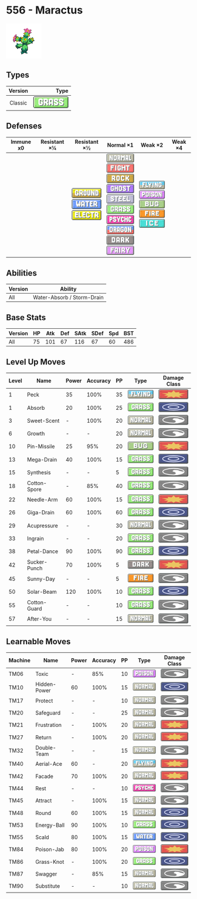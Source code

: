 # 556 - Maractus

![maractus](../img/pokemon/556.png)

## Types

| Version | Type                             |
| :-----: | -------------------------------: |
| Classic | ![grass](../img/types/grass.png) |

## Defenses

| Immune x0 | Resistant ×¼ | Resistant ×½                                                                                                       | Normal ×1                                                                                                                                                                                                                                                                                                                                                                               | Weak ×2                                                                                                                                                                        | Weak ×4 |
| --------- | ------------ | ------------------------------------------------------------------------------------------------------------------ | --------------------------------------------------------------------------------------------------------------------------------------------------------------------------------------------------------------------------------------------------------------------------------------------------------------------------------------------------------------------------------------- | ------------------------------------------------------------------------------------------------------------------------------------------------------------------------------ | ------- |
|           |              | ![ground](../img/types/ground.png)<br/>![water](../img/types/water.png)<br/>![electric](../img/types/electric.png) | ![normal](../img/types/normal.png)<br/>![fighting](../img/types/fighting.png)<br/>![rock](../img/types/rock.png)<br/>![ghost](../img/types/ghost.png)<br/>![steel](../img/types/steel.png)<br/>![grass](../img/types/grass.png)<br/>![psychic](../img/types/psychic.png)<br/>![dragon](../img/types/dragon.png)<br/>![dark](../img/types/dark.png)<br/>![fairy](../img/types/fairy.png) | ![flying](../img/types/flying.png)<br/>![poison](../img/types/poison.png)<br/>![bug](../img/types/bug.png)<br/>![fire](../img/types/fire.png)<br/>![ice](../img/types/ice.png) |         |

## Abilities

| Version | Ability                    |
| ------- | -------------------------- |
| All     | Water-Absorb / Storm-Drain |

## Base Stats

| Version | HP | Atk | Def | SAtk | SDef | Spd | BST |
| ------- | -- | --- | --- | ---- | ---- | --- | --- |
| All     | 75 | 101 | 67  | 116  | 67   | 60  | 486 |

## Level Up Moves

| Level | Name         | Power | Accuracy | PP | Type                               | Damage Class                           |
| ----- | ------------ | ----- | -------- | -- | ---------------------------------- | -------------------------------------- |
| 1     | Peck         | 35    | 100%     | 35 | ![flying](../img/types/flying.png) | ![physical](../img/types/physical.png) |
| 1     | Absorb       | 20    | 100%     | 25 | ![grass](../img/types/grass.png)   | ![special](../img/types/special.png)   |
| 3     | Sweet-Scent  | -     | 100%     | 20 | ![normal](../img/types/normal.png) | ![status](../img/types/status.png)     |
| 6     | Growth       | -     | -        | 20 | ![normal](../img/types/normal.png) | ![status](../img/types/status.png)     |
| 10    | Pin-Missile  | 25    | 95%      | 20 | ![bug](../img/types/bug.png)       | ![physical](../img/types/physical.png) |
| 13    | Mega-Drain   | 40    | 100%     | 15 | ![grass](../img/types/grass.png)   | ![special](../img/types/special.png)   |
| 15    | Synthesis    | -     | -        | 5  | ![grass](../img/types/grass.png)   | ![status](../img/types/status.png)     |
| 18    | Cotton-Spore | -     | 85%      | 40 | ![grass](../img/types/grass.png)   | ![status](../img/types/status.png)     |
| 22    | Needle-Arm   | 60    | 100%     | 15 | ![grass](../img/types/grass.png)   | ![physical](../img/types/physical.png) |
| 26    | Giga-Drain   | 60    | 100%     | 60 | ![grass](../img/types/grass.png)   | ![special](../img/types/special.png)   |
| 29    | Acupressure  | -     | -        | 30 | ![normal](../img/types/normal.png) | ![status](../img/types/status.png)     |
| 33    | Ingrain      | -     | -        | 20 | ![grass](../img/types/grass.png)   | ![status](../img/types/status.png)     |
| 38    | Petal-Dance  | 90    | 100%     | 90 | ![grass](../img/types/grass.png)   | ![special](../img/types/special.png)   |
| 42    | Sucker-Punch | 70    | 100%     | 5  | ![dark](../img/types/dark.png)     | ![physical](../img/types/physical.png) |
| 45    | Sunny-Day    | -     | -        | 5  | ![fire](../img/types/fire.png)     | ![status](../img/types/status.png)     |
| 50    | Solar-Beam   | 120   | 100%     | 10 | ![grass](../img/types/grass.png)   | ![special](../img/types/special.png)   |
| 55    | Cotton-Guard | -     | -        | 10 | ![grass](../img/types/grass.png)   | ![status](../img/types/status.png)     |
| 57    | After-You    | -     | -        | 15 | ![normal](../img/types/normal.png) | ![status](../img/types/status.png)     |

## Learnable Moves

| Machine | Name         | Power | Accuracy | PP | Type                                 | Damage Class                           |
| ------- | ------------ | ----- | -------- | -- | ------------------------------------ | -------------------------------------- |
| TM06    | Toxic        | -     | 85%      | 10 | ![poison](../img/types/poison.png)   | ![status](../img/types/status.png)     |
| TM10    | Hidden-Power | 60    | 100%     | 15 | ![normal](../img/types/normal.png)   | ![special](../img/types/special.png)   |
| TM17    | Protect      | -     | -        | 10 | ![normal](../img/types/normal.png)   | ![status](../img/types/status.png)     |
| TM20    | Safeguard    | -     | -        | 25 | ![normal](../img/types/normal.png)   | ![status](../img/types/status.png)     |
| TM21    | Frustration  | -     | 100%     | 20 | ![normal](../img/types/normal.png)   | ![physical](../img/types/physical.png) |
| TM27    | Return       | -     | 100%     | 20 | ![normal](../img/types/normal.png)   | ![physical](../img/types/physical.png) |
| TM32    | Double-Team  | -     | -        | 15 | ![normal](../img/types/normal.png)   | ![status](../img/types/status.png)     |
| TM40    | Aerial-Ace   | 60    | -        | 20 | ![flying](../img/types/flying.png)   | ![physical](../img/types/physical.png) |
| TM42    | Facade       | 70    | 100%     | 20 | ![normal](../img/types/normal.png)   | ![physical](../img/types/physical.png) |
| TM44    | Rest         | -     | -        | 10 | ![psychic](../img/types/psychic.png) | ![status](../img/types/status.png)     |
| TM45    | Attract      | -     | 100%     | 15 | ![normal](../img/types/normal.png)   | ![status](../img/types/status.png)     |
| TM48    | Round        | 60    | 100%     | 15 | ![normal](../img/types/normal.png)   | ![special](../img/types/special.png)   |
| TM53    | Energy-Ball  | 90    | 100%     | 10 | ![grass](../img/types/grass.png)     | ![special](../img/types/special.png)   |
| TM55    | Scald        | 80    | 100%     | 15 | ![water](../img/types/water.png)     | ![special](../img/types/special.png)   |
| TM84    | Poison-Jab   | 80    | 100%     | 20 | ![poison](../img/types/poison.png)   | ![physical](../img/types/physical.png) |
| TM86    | Grass-Knot   | -     | 100%     | 20 | ![grass](../img/types/grass.png)     | ![special](../img/types/special.png)   |
| TM87    | Swagger      | -     | 85%      | 15 | ![normal](../img/types/normal.png)   | ![status](../img/types/status.png)     |
| TM90    | Substitute   | -     | -        | 10 | ![normal](../img/types/normal.png)   | ![status](../img/types/status.png)     |